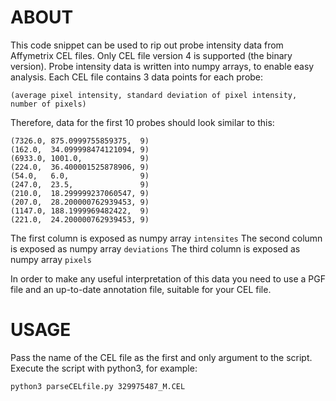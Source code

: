 # ABOUT

This code snippet can be used to rip out probe intensity data from Affymetrix CEL files.
Only CEL file version 4 is supported (the binary version).
Probe intensity data is written into numpy arrays, to enable easy analysis.
Each CEL file contains 3 data points for each probe:

`(average pixel intensity, standard deviation of pixel intensity, number of pixels)`

Therefore, data for the first 10 probes should look similar to this:

    (7326.0, 875.0999755859375,  9)
    (162.0,  34.099998474121094, 9)
    (6933.0, 1001.0,             9)
    (224.0,  36.400001525878906, 9)
    (54.0,   6.0,                9)
    (247.0,  23.5,               9)
    (210.0,  18.299999237060547, 9)
    (207.0,  28.200000762939453, 9)
    (1147.0, 188.1999969482422,  9)
    (221.0,  24.200000762939453, 9)

The first column is exposed as numpy array `intensites`
The second column is exposed as numpy array `deviations`
The third column is exposed as numpy array `pixels`

In order to make any useful interpretation of this data
you need to use a PGF file and an up-to-date annotation
file, suitable for your CEL file.

# USAGE

Pass the name of the CEL file as the first and only argument to the script.
Execute the script with python3, for example:

`python3 parseCELfile.py 329975487_M.CEL`
